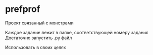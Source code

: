# prefprof

Проект связанный с монстрами

Каждое задание лежит в папке, соответствующей номеру задания
Достаточно запустить .py файл

Использовать в своих целях
